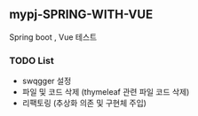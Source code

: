 ## mypj-SPRING-WITH-VUE

Spring boot , Vue 테스트 

### TODO List
- swqgger 설정
- 파일 및 코드 삭제 (thymeleaf 관련 파일 코드 삭제)
- 리팩토링 (추상화 의존 및 구현체 주입)
